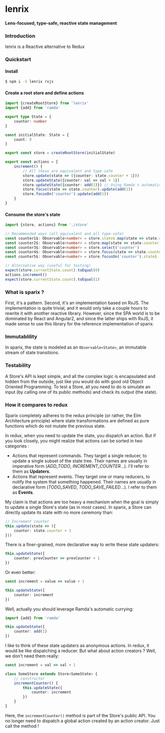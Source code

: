 # lenrix

#### Lens-focused, type-safe, reactive state management

### Introduction
lenrix is a Reactive alternative to Redux

### Quickstart

#### Install
```sh
$ npm i -S lenrix rxjs
```

#### Create a root store and define actions
```ts
import {createRootStore} from 'lenrix'
import {add} from 'ramda'

export type State = {
    counter: number
}

const initialState: State = {
    count: 0
}

export const store = createRootStore(initialState) 

export const actions = {
    increment() {
        // All these are equivalent and type-safe
        store.update(state => ({counter: state.counter + 1}))
        store.updateState({counter: val => val + 1})
        store.updateState({counter: add(1)}) // Using Ramda's automatically curryied functions
        store.focus(state => state.counter).update(add(1))
        store.focusOn('counter').update(add(1))
    }
}
```

#### Consume the store's state
```ts
import {store, actions} from './store'

// Recommended ways (all equivalent and all type-safe)
const counter1$: Observable<number> = store.state$.map(state => state.counter)
const counter2$: Observable<number> = store.map(state => state.counter)
const counter3$: Observable<number> = store.select('counter')
const counter4$: Observable<number> = store.focus(state => state.counter).state$
const counter5$: Observable<number> = store.focusOn('counter').state$

// Alternative way (useful for testing)
expect(store.currentState.count).toEqual(0)
actions.increment()
expect(store.currentState.count).toEqual(1)
```

### What is sparix ?
First, it's a pattern. Second, it's an implementation based on RxJS. The implementation is quite trivial, and it would only take a couple hours to rewrite it with another reactive library. However, since the SPA world is to be dominated by React and Angular2, and since the latter ships with RxJS, it made sense to use this library for the reference implementation of sparix.

### Immutablility
In sparix, the state is modeled as an `Observable<State>`, an immutable stream of state transitions.

### Testability
A Store's API is kept simple, and all the complex logic is encapsulated and hidden from the outside, just like you would do with good old Object Oriented Programming. To test a Store, all you need to do is simulate an input (by calling one of its public methods) and check its output (the state).

### How it compares to redux
Sparix completely adheres to the redux principle (or rather, the Elm Architecture principle) where state transformations are defined as pure functions which do not mutate the previous state.

In redux, when you need to update the state, you dispatch an action. But if you look closely, you might realize that actions can be sorted in two categories :
* Actions that represent commands. They target a single reducer, to update a single subset of the state tree. Their names are usually in imperative form (*ADD_TODO*, *INCREMENT_COUNTER*...). I'll refer to them as **Updaters**.
* Actions that represent events. They target one or many reducers, to notify the system that something happened. Their names are usually in declarative form (*TODO_SAVED*, *TODO_SAVE_FAILED*...). I refer to them as **Events**.
 
My claim is that actions are too heavy a mechanism when the goal is simply to update a single Store's state (as in most cases). In sparix, a Store can directly update its state with no more ceremony than:
```ts
// Increment counter
this.update(state => ({
    counter: state.counter + 1
}))
```
There is a finer-grained, more declarative way to write these state updaters:
```ts
this.updateState({
    counter: prevCounter => prevCounter + 1
})
```
Or even better:
```ts
const increment = value => value + 1

this.updateState({
    counter: increment
})
```
Well, actually you should leverage Ramda's automatic currying:
```ts
import {add} from 'ramda'

this.updateState({
    counter: add(1)
})
```
I like to think of these state updaters as anonymous actions. In redux, it would be like dispatching a reducer. But what about action creators ? Well, we don't need them really: 
```ts
const increment = val => val + 1

class SomeStore extends Store<SomeState> {
    // constructor
    incrementCounter() {
        this.updateState({
            counter: increment
        })
    }
}
```
Here, the `incrementCounter()` method is part of the Store's public API. You no longer need to dispatch a global action created by an action creator. Just call the method !
